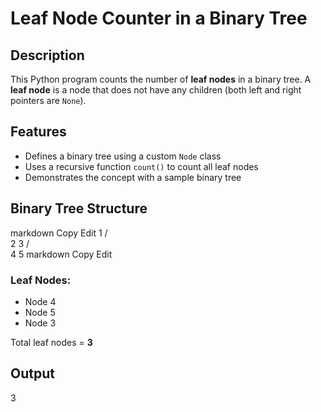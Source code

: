 # Leaf Node Counter in a Binary Tree

## Description

This Python program counts the number of **leaf nodes** in a binary tree. A **leaf node** is a node that does not have any children (both left and right pointers are `None`).

## Features

- Defines a binary tree using a custom `Node` class
- Uses a recursive function `count()` to count all leaf nodes
- Demonstrates the concept with a sample binary tree

## Binary Tree Structure

markdown
Copy
Edit
    1
   / \
  2   3
 / \
4   5
markdown
Copy
Edit

### Leaf Nodes:
- Node 4
- Node 5
- Node 3

Total leaf nodes = **3**

## Output

3